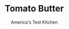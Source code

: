 ---
layout: ../../layouts/MarkdownPostLayout.astro
title: Tomato Butter
author: America's Test Kitchen
pubDate: 2023-03-15
description: "This butter might be better described as tomato jam. Either way, its a delicious addition to breads, biscuits, and sandwiches."
image_url: https://res.cloudinary.com/hksqkdlah/image/upload/ar_1:1,c_fill,dpr_2.0,f_auto,fl_lossy.progressive.strip_profile,g_faces:auto,q_auto:low,w_344/7762_sfs-tomatojam-28-276617
tags: ["Condiments","Looking for a Recipe"]
calories: 
protein: 
carbohydrates: 
fats: 
fiber: 
ingredients: ["3 pounds, tomatoes, peeled, cored, seeded, and chopped","1 , onion, grated on large holes of box grater","2 cups, packed light brown sugar","2 teaspoons, ground ginger","1 teaspoon, turmeric","1 teaspoon, paprika","1/8 teaspoon, cayenne pepper","1/4 cup, juice from 2 lemons"]
serves: 
time: "2¼ to 2¾ hours, plus 2 hours chilling"
instructions: ["Simmer tomatoes, onion, sugar, ginger, turmeric, paprika, and cayenne in large saucepan over low heat until thick and jamlike, 2 to 2 1/2 hours.","Stir in lemon juice and season with salt and pepper. Transfer to medium bowl, cover with plastic wrap, and refrigerate at least 2 hours and up to 1 week. Serve."]
nutrition: undefined
notes: "We love this jamlike spead on biscuits or sandwiches. To peel the tomatoes, use a vegetable peeler with a serrated blade."
---